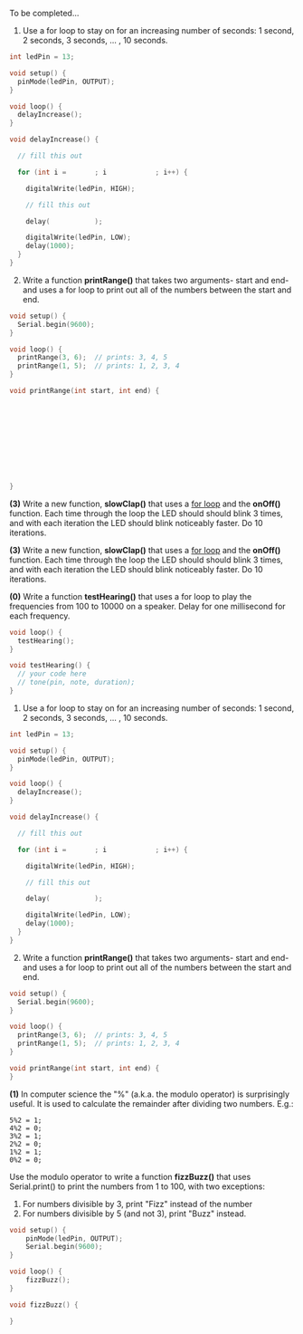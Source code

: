To be completed...
<!-- # Problem Set 1. conditionals

Problem sets should be completed **individually**, but *if you have questions, don't hesitate to ask* for help. Problems sets are meant to cement your understanding of Arduino concepts.

**BEFORE BEGINNING ASSIGNMENT**

1. Copy the code [in this template](../templates/ps2_template.md) into a new Arduino project.
2. Put all problem set answers into this Arduino sketch
3. *To submit assignment*, email this fleshed-out template to Ms. deBB

---

**(0)** Write a function, **setAllColor()**, that *uses a for loop* to turn all of the Neopixels in a strip to a particular color. The function has three parameters- one for red, green, and blue.

```c++
#include <Adafruit_NeoPixel.h>
#define BUTTON_PIN   2    
#define PIXEL_PIN    6   
#define PIXEL_COUNT  7

Adafruit_NeoPixel strip = Adafruit_NeoPixel(PIXEL_COUNT, PIXEL_PIN, NEO_GRB + NEO_KHZ800);

void setup() {
  pinMode(BUTTON_PIN, INPUT);
  strip.begin();
  strip.show();
}

void loop() {
  setAllColor(0, 255, 0);   // sets all the Neopixels green
  setAllColor(0, 0, 255);   // sets all the Neopixels blue
}

void setAllColor() {
  // your code here
}
```

**(1)** As long as (while) a button is pressed, set a variable to a random number between 0-255

* Hint: Use the Wheel() function to get a color. Pass Wheel() a value between 0-255 to get all the colors of the rainbow.

**(2)** In computer science the "%" (a.k.a. the modulo operator) is surprisingly useful. It is used to calculate the remainder after dividing two numbers. E.g.:

    5%2 = 1;
    4%2 = 0;
    3%2 = 1;
    2%2 = 0;
    1%2 = 1;
    0%2 = 0;

Use the modulo operator to write a function **fizzBuzz()** that uses a for loop and Serial.println() to print the numbers from 1 to 100, with two exceptions:

1. For numbers divisible by 3, print "Fizz" instead of the number
2. For numbers divisible by 5 (and not 3), print "Buzz" instead.

```c++
void setup() {
    pinMode(ledPin, OUTPUT);
    Serial.begin(9600);
}

void loop() {
    fizzBuzz();
}

void fizzBuzz() {

}
``` -->

1) Use a for loop to stay on for an increasing number of seconds: 1 second, 2 seconds, 3 seconds, ... , 10 seconds.

```c++
int ledPin = 13;

void setup() {
  pinMode(ledPin, OUTPUT);
}

void loop() {
  delayIncrease();
}

void delayIncrease() {

  // fill this out

  for (int i =       ; i            ; i++) {

    digitalWrite(ledPin, HIGH);

    // fill this out

    delay(           );

    digitalWrite(ledPin, LOW);
    delay(1000);
  }
}
```

2) Write a function **printRange()** that takes two arguments- start and end- and uses a for loop to print out all of the numbers between the start and end.

```c++
void setup() {
  Serial.begin(9600);
}

void loop() {
  printRange(3, 6);  // prints: 3, 4, 5
  printRange(1, 5);  // prints: 1, 2, 3, 4
}

void printRange(int start, int end) {











}
```

**(3)** Write a new function, **slowClap()** that uses a [for loop](https://www.arduino.cc/en/Reference/For) and the **onOff()** function. Each time through the loop the LED should should blink 3 times, and with each iteration the LED should blink noticeably faster. Do 10 iterations.




**(3)** Write a new function, **slowClap()** that uses a [for loop](https://www.arduino.cc/en/Reference/For) and the **onOff()** function. Each time through the loop the LED should should blink 3 times, and with each iteration the LED should blink noticeably faster. Do 10 iterations.

**(0)** Write a function **testHearing()** that uses a for loop to play the frequencies from 100 to 10000 on a speaker. Delay for one millisecond for each frequency.

```c++
void loop() {
  testHearing();
}

void testHearing() {
  // your code here
  // tone(pin, note, duration);
}
```



1) Use a for loop to stay on for an increasing number of seconds: 1 second, 2 seconds, 3 seconds, ... , 10 seconds.


```c++
int ledPin = 13;

void setup() {
  pinMode(ledPin, OUTPUT);
}

void loop() {
  delayIncrease();
}

void delayIncrease() {

  // fill this out

  for (int i =       ; i            ; i++) {

    digitalWrite(ledPin, HIGH);

    // fill this out

    delay(           );

    digitalWrite(ledPin, LOW);
    delay(1000);
  }
}
```

2) Write a function **printRange()** that takes two arguments- start and end- and uses a for loop to print out all of the numbers between the start and end.

```c++
void setup() {
  Serial.begin(9600);
}

void loop() {
  printRange(3, 6);  // prints: 3, 4, 5
  printRange(1, 5);  // prints: 1, 2, 3, 4
}

void printRange(int start, int end) {
}
```




**(1)** In computer science the "%" (a.k.a. the modulo operator) is surprisingly useful. It is used to calculate the remainder after dividing two numbers. E.g.:

    5%2 = 1;
    4%2 = 0;
    3%2 = 1;
    2%2 = 0;
    1%2 = 1;
    0%2 = 0;

Use the modulo operator to write a function **fizzBuzz()** that uses Serial.print() to print the numbers from 1 to 100, with two exceptions:

1. For numbers divisible by 3, print "Fizz" instead of the number
2. For numbers divisible by 5 (and not 3), print "Buzz" instead.

```c++
void setup() {
    pinMode(ledPin, OUTPUT);
    Serial.begin(9600);
}

void loop() {
    fizzBuzz();
}

void fizzBuzz() {

}
```
